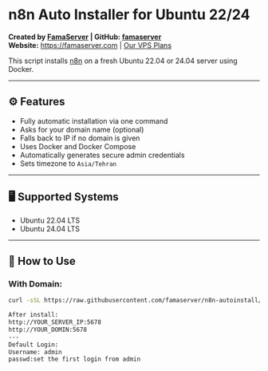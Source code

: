 # n8n Auto Installer for Ubuntu 22/24

**Created by [FamaServer](https://famaserver.com) | GitHub: [famaserver](https://github.com/famaserver)**  
**Website:** https://famaserver.com | [Our VPS Plans](https://famaserver.com/vps)

This script installs [n8n](https://n8n.io) on a fresh Ubuntu 22.04 or 24.04 server using Docker.


---

## ⚙️ Features

- Fully automatic installation via one command
- Asks for your domain name (optional)
- Falls back to IP if no domain is given
- Uses Docker and Docker Compose
- Automatically generates secure admin credentials
- Sets timezone to `Asia/Tehran`

---

## 🖥️ Supported Systems

- Ubuntu 22.04 LTS
- Ubuntu 24.04 LTS

---

## 🚀 How to Use

### With Domain:

```bash
curl -sSL https://raw.githubusercontent.com/famaserver/n8n-autoinstall/main/install_n8n.sh | bash

After install:
http://YOUR_SERVER_IP:5678
http://YOUR_DOMIN:5678
---
Default Login:
Username: admin
passwd:set the first login from admin
